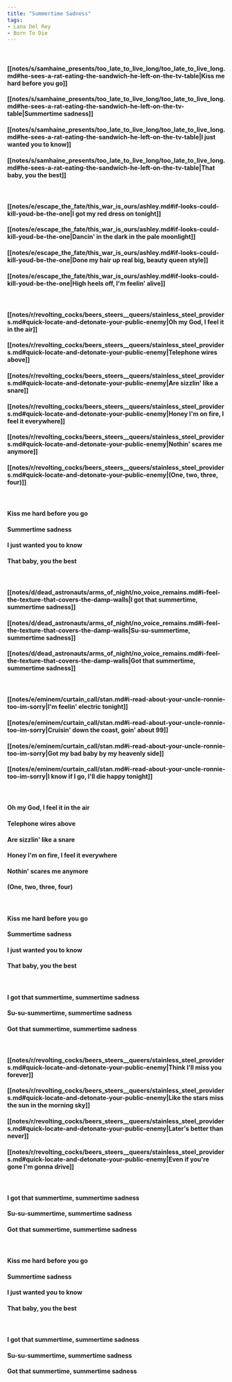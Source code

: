 ```yaml
---
title: "Summertime Sadness"
tags:
- Lana Del Rey
- Born To Die
---
```

&nbsp;
#### [[notes/s/samhaine_presents/too_late_to_live_long/too_late_to_live_long.md#he-sees-a-rat-eating-the-sandwich-he-left-on-the-tv-table|Kiss me hard before you go]]
#### [[notes/s/samhaine_presents/too_late_to_live_long/too_late_to_live_long.md#he-sees-a-rat-eating-the-sandwich-he-left-on-the-tv-table|Summertime sadness]]
#### [[notes/s/samhaine_presents/too_late_to_live_long/too_late_to_live_long.md#he-sees-a-rat-eating-the-sandwich-he-left-on-the-tv-table|I just wanted you to know]]
#### [[notes/s/samhaine_presents/too_late_to_live_long/too_late_to_live_long.md#he-sees-a-rat-eating-the-sandwich-he-left-on-the-tv-table|That baby, you the best]]
&nbsp;
#### [[notes/e/escape_the_fate/this_war_is_ours/ashley.md#if-looks-could-kill-youd-be-the-one|I got my red dress on tonight]]
#### [[notes/e/escape_the_fate/this_war_is_ours/ashley.md#if-looks-could-kill-youd-be-the-one|Dancin' in the dark in the pale moonlight]]
#### [[notes/e/escape_the_fate/this_war_is_ours/ashley.md#if-looks-could-kill-youd-be-the-one|Done my hair up real big, beauty queen style]]
#### [[notes/e/escape_the_fate/this_war_is_ours/ashley.md#if-looks-could-kill-youd-be-the-one|High heels off, I'm feelin' alive]]
&nbsp;
#### [[notes/r/revolting_cocks/beers_steers__queers/stainless_steel_providers.md#quick-locate-and-detonate-your-public-enemy|Oh my God, I feel it in the air]]
#### [[notes/r/revolting_cocks/beers_steers__queers/stainless_steel_providers.md#quick-locate-and-detonate-your-public-enemy|Telephone wires above]]
#### [[notes/r/revolting_cocks/beers_steers__queers/stainless_steel_providers.md#quick-locate-and-detonate-your-public-enemy|Are sizzlin' like a snare]]
#### [[notes/r/revolting_cocks/beers_steers__queers/stainless_steel_providers.md#quick-locate-and-detonate-your-public-enemy|Honey I'm on fire, I feel it everywhere]]
#### [[notes/r/revolting_cocks/beers_steers__queers/stainless_steel_providers.md#quick-locate-and-detonate-your-public-enemy|Nothin' scares me anymore]]
#### [[notes/r/revolting_cocks/beers_steers__queers/stainless_steel_providers.md#quick-locate-and-detonate-your-public-enemy|(One, two, three, four)]]
&nbsp;
#### Kiss me hard before you go
#### Summertime sadness
#### I just wanted you to know
#### That baby, you the best
&nbsp;
#### [[notes/d/dead_astronauts/arms_of_night/no_voice_remains.md#i-feel-the-texture-that-covers-the-damp-walls|I got that summertime, summertime sadness]]
#### [[notes/d/dead_astronauts/arms_of_night/no_voice_remains.md#i-feel-the-texture-that-covers-the-damp-walls|Su-su-summertime, summertime sadness]]
#### [[notes/d/dead_astronauts/arms_of_night/no_voice_remains.md#i-feel-the-texture-that-covers-the-damp-walls|Got that summertime, summertime sadness]]
&nbsp;
#### [[notes/e/eminem/curtain_call/stan.md#i-read-about-your-uncle-ronnie-too-im-sorry|I'm feelin' electric tonight]]
#### [[notes/e/eminem/curtain_call/stan.md#i-read-about-your-uncle-ronnie-too-im-sorry|Cruisin' down the coast, goin' about 99]]
#### [[notes/e/eminem/curtain_call/stan.md#i-read-about-your-uncle-ronnie-too-im-sorry|Got my bad baby by my heavenly side]]
#### [[notes/e/eminem/curtain_call/stan.md#i-read-about-your-uncle-ronnie-too-im-sorry|I know if I go, I'll die happy tonight]]
&nbsp;
#### Oh my God, I feel it in the air
#### Telephone wires above
#### Are sizzlin' like a snare
#### Honey I'm on fire, I feel it everywhere
#### Nothin' scares me anymore
#### (One, two, three, four)
&nbsp;
#### Kiss me hard before you go
#### Summertime sadness
#### I just wanted you to know
#### That baby, you the best
&nbsp;
#### I got that summertime, summertime sadness
#### Su-su-summertime, summertime sadness
#### Got that summertime, summertime sadness
&nbsp;
#### [[notes/r/revolting_cocks/beers_steers__queers/stainless_steel_providers.md#quick-locate-and-detonate-your-public-enemy|Think I'll miss you forever]]
#### [[notes/r/revolting_cocks/beers_steers__queers/stainless_steel_providers.md#quick-locate-and-detonate-your-public-enemy|Like the stars miss the sun in the morning sky]]
#### [[notes/r/revolting_cocks/beers_steers__queers/stainless_steel_providers.md#quick-locate-and-detonate-your-public-enemy|Later's better than never]]
#### [[notes/r/revolting_cocks/beers_steers__queers/stainless_steel_providers.md#quick-locate-and-detonate-your-public-enemy|Even if you're gone I'm gonna drive]]
&nbsp;
#### I got that summertime, summertime sadness
#### Su-su-summertime, summertime sadness
#### Got that summertime, summertime sadness
&nbsp;
#### Kiss me hard before you go
#### Summertime sadness
#### I just wanted you to know
#### That baby, you the best
&nbsp;
#### I got that summertime, summertime sadness
#### Su-su-summertime, summertime sadness
#### Got that summertime, summertime sadness
